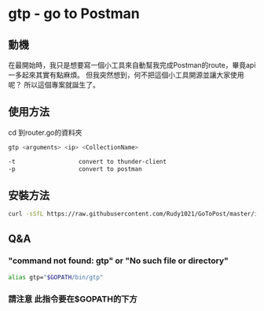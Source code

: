 # gtp - go to Postman

## 動機

在最開始時，我只是想要寫一個小工具來自動幫我完成Postman的route，畢竟api一多起來其實有點麻煩。
但我突然想到，何不把這個小工具開源並讓大家使用呢？
所以這個專案就誕生了。

## 使用方法

cd 到router.go的資料夾

```bash
gtp <arguments> <ip> <CollectionName>

-t                  convert to thunder-client
-p                  convert to postman
```

## 安裝方法

```bash
curl -sSfL https://raw.githubusercontent.com/Rudy1021/GoToPost/master/install.sh | sh
```

## Q&A

### "command not found: gtp" or "No such file or directory"

```zsh
alias gtp="$GOPATH/bin/gtp"
```

### 請注意 此指令要在$GOPATH的下方
